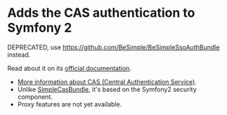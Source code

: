 Adds the CAS authentication to Symfony 2
========================================

DEPRECATED, use https://github.com/BeSimple/BeSimpleSsoAuthBundle instead.

Read about it on its [official documentation](https://github.com/sensio/CasBundle/blob/master/Resources/doc/index.rst).

-  [More information about CAS (Central Authentication Service)](http://www.jasig.org/cas).
-  Unlike [SimpleCasBundle](https://github.com/jmikola/SimpleCASBundle), it's based on the Symfony2 security component.
-  Proxy features are not yet available.
